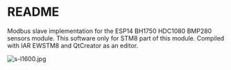 # README #

Modbus slave implementation for the ESP14 BH1750 HDC1080 BMP280 sensors module.
This software only for STM8 part of this module. Compiled with IAR EWSTM8 and QtCreator as an editor.

![s-l1600.jpg](https://bitbucket.org/repo/7EK4n9M/images/2217625505-s-l1600.jpg)